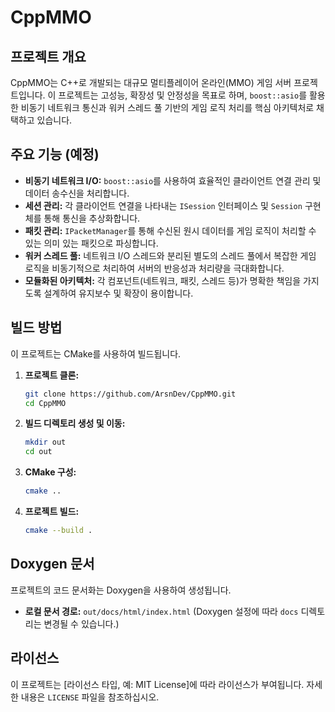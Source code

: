 # CppMMO

## 프로젝트 개요

CppMMO는 C++로 개발되는 대규모 멀티플레이어 온라인(MMO) 게임 서버 프로젝트입니다. 이 프로젝트는 고성능, 확장성 및 안정성을 목표로 하며, `boost::asio`를 활용한 비동기 네트워크 통신과 워커 스레드 풀 기반의 게임 로직 처리를 핵심 아키텍처로 채택하고 있습니다.

## 주요 기능 (예정)

*   **비동기 네트워크 I/O:** `boost::asio`를 사용하여 효율적인 클라이언트 연결 관리 및 데이터 송수신을 처리합니다.
*   **세션 관리:** 각 클라이언트 연결을 나타내는 `ISession` 인터페이스 및 `Session` 구현체를 통해 통신을 추상화합니다.
*   **패킷 관리:** `IPacketManager`를 통해 수신된 원시 데이터를 게임 로직이 처리할 수 있는 의미 있는 패킷으로 파싱합니다.
*   **워커 스레드 풀:** 네트워크 I/O 스레드와 분리된 별도의 스레드 풀에서 복잡한 게임 로직을 비동기적으로 처리하여 서버의 반응성과 처리량을 극대화합니다.
*   **모듈화된 아키텍처:** 각 컴포넌트(네트워크, 패킷, 스레드 등)가 명확한 책임을 가지도록 설계하여 유지보수 및 확장이 용이합니다.

## 빌드 방법

이 프로젝트는 CMake를 사용하여 빌드됩니다.

1.  **프로젝트 클론:**
    ```bash
    git clone https://github.com/ArsnDev/CppMMO.git
    cd CppMMO
    ```
2.  **빌드 디렉토리 생성 및 이동:**
    ```bash
    mkdir out
    cd out
    ```
3.  **CMake 구성:**
    ```bash
    cmake ..
    ```
4.  **프로젝트 빌드:**
    ```bash
    cmake --build .
    ```

## Doxygen 문서

프로젝트의 코드 문서화는 Doxygen을 사용하여 생성됩니다.

*   **로컬 문서 경로:** `out/docs/html/index.html` (Doxygen 설정에 따라 `docs` 디렉토리는 변경될 수 있습니다.)

## 라이선스

이 프로젝트는 [라이선스 타입, 예: MIT License]에 따라 라이선스가 부여됩니다. 자세한 내용은 `LICENSE` 파일을 참조하십시오.
